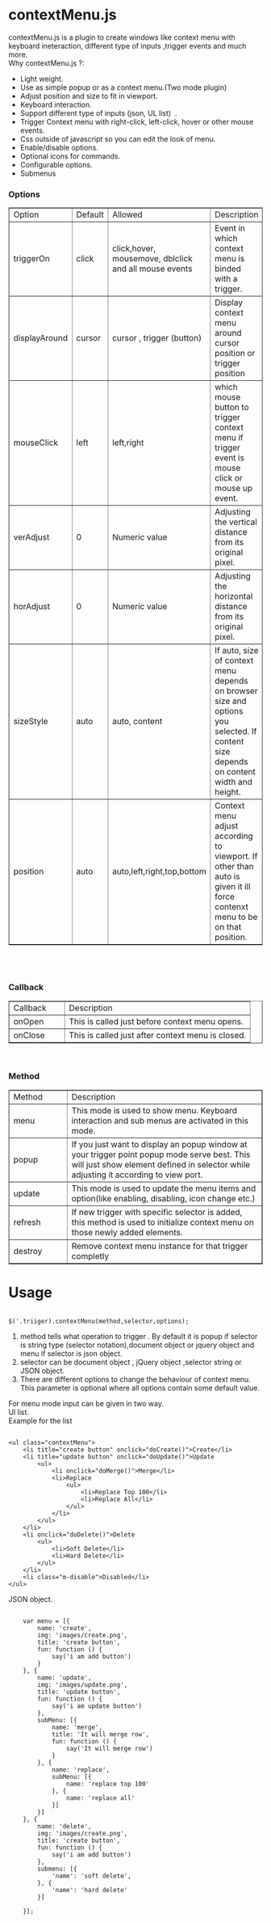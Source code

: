 contextMenu.js
==============

<p>contextMenu.js is a   plugin to create windows like context menu with keyboard ineteraction, different  type of inputs ,trigger events and much more.<br />
  Why contextMenu.js ?:</p>
<ul>
  <li>Light weight.</li>
  <li>Use as simple popup or as a context menu.(Two mode plugin)</li>
  <li>Adjust position and size to fit in viewport.</li>
  <li>Keyboard interaction.</li>
  <li>Support different type of inputs (json, UL list)  .</li>
  <li>Trigger Context menu with right-click, left-click, hover or other mouse events.</li>
  <li>Css outside of javascript so you can edit the  look of menu.</li>
  <li>Enable/disable options.</li>
  <li>Optional icons for commands.</li>
  <li>Configurable options.</li>
  <li>Submenus</li>
</ul>

<h3>Options</h3>
<table width="100%" border="1">
  <tr>
    <td width="16%">Option</td>
    <td width="20%">Default</td>
    <td width="37%">Allowed</td>
    <td width="27%">Description</td>
  </tr>
  <tr>
    <td>triggerOn</td>
    <td>click</td>
    <td>click,hover, mousemove, dblclick and all mouse events</td>
    <td>Event in which context menu is binded with a trigger.</td>
  </tr>
  <tr>
    <td>displayAround</td>
    <td>cursor</td>
    <td>cursor&nbsp;, trigger (button)</td>
    <td>Display context menu around cursor position or trigger position</td>
  </tr>
  <tr>
    <td>mouseClick</td>
    <td>left</td>
    <td>left,right</td>
    <td>which mouse button to trigger context menu if trigger event is mouse click or mouse up event.</td>
  </tr>
  <tr>
    <td>verAdjust</td>
    <td>0</td>
    <td>Numeric value </td>
    <td>Adjusting the vertical distance from its original pixel.</td>
  </tr>
  <tr>
    <td>horAdjust</td>
    <td>0</td>
    <td>Numeric value </td>
    <td>Adjusting the horizontal distance from its original pixel.</td>
  </tr>
  <tr>
    <td>sizeStyle</td>
    <td>auto</td>
    <td>auto, content</td>
    <td>If&nbsp;auto, size of context menu depends on browser size and options you selected. If content size depends on content width and height.</td>
  </tr>
  <tr>
    <td>position</td>
    <td>auto</td>
    <td>auto,left,right,top,bottom</td>
    <td>Context menu adjust according to viewport. If other than auto is given it ill force contenxt menu to be on that position.</td>
  </tr>
</table>
<br />
<br />
<h3>Callback</h3>
<table width="100%" border="1">
  <tr>
    <td width="23%">Callback</td>
    <td width="77%">Description</td>
  </tr>
  <tr>
    <td>onOpen</td>
    <td>This is called just before context menu opens.</td>
  </tr>
  <tr>
    <td>onClose</td>
    <td>This is called just after context menu is closed.</td>
  </tr>
</table>
<br />
<h3>Method</h3>
<table width="100%" border="1">
  <tr>
    <td width="23%">Method</td>
    <td width="77%">Description</td>
  </tr>
  <tr>
    <td>menu</td>
    <td>This mode is used to show menu. Keyboard interaction and sub menus are activated in this mode.</td>
  </tr>
  <tr>
    <td>popup</td>
    <td>If you just want to display an popup window at your trigger point popup mode serve best. This will just show element defined in selector while adjusting it according to view port.</td>
  </tr>
  <tr>
    <td>update</td>
    <td>This mode is used to update the menu items and option(like enabling, disabling, icon change etc.)</td>
  </tr>
  <tr>
    <td>refresh</td>
    <td>If new trigger with specific selector is added, this method is used to initialize context menu on those newly added elements.</td>
  </tr>
  <tr>
    <td>destroy</td>
    <td>Remove context menu instance for that trigger completly</td>
  </tr>
</table>
<p>

Usage
=====
<pre><code>
$('.triiger).contextMenu(method,selector,options);
</code></pre>

1. method tells what operation to trigger . By default it is popup if selector is string type (selector notation),document object or jquery object and menu if selector is json object.
2. selector can be document object , jQuery object ,selector string or JSON object.
3. There are different options to change the behaviour of context menu. This parameter is optional where all options contain some default value.

For menu mode input can be given in two way.<br />
Ul list.<br />
Example for the list
<pre><code>
&lt;ul class=&quot;contextMenu&quot;&gt;
    &lt;li title=&quot;create button&quot; onclick=&quot;doCreate()&quot;&gt;Create&lt;/li&gt;
    &lt;li title=&quot;update button&quot; onclick=&quot;doUpdate()&quot;&gt;Update
        &lt;ul&gt;
            &lt;li onclick=&quot;doMerge()&quot;&gt;Merge&lt;/li&gt;
            &lt;li&gt;Replace
                &lt;ul&gt;
                    &lt;li&gt;Replace Top 100&lt;/li&gt;
                    &lt;li&gt;Replace All&lt;/li&gt;
                &lt;/ul&gt;
            &lt;/li&gt;
        &lt;/ul&gt;
    &lt;/li&gt;
    &lt;li onclick=&quot;doDelete()&quot;&gt;Delete
        &lt;ul&gt;
            &lt;li&gt;Soft Delete&lt;/li&gt;
            &lt;li&gt;Hard Delete&lt;/li&gt;
        &lt;/ul&gt;
    &lt;/li&gt;
    &lt;li class=&quot;m-disable&quot;&gt;Disabled&lt;/li&gt;
&lt;/ul&gt;
</code></pre>
  
JSON object.<br />
<pre><code>
    var menu = [{
  	    name: 'create',
  	    img: 'images/create.png',
  	    title: 'create button',
  	    fun: function () {
  	        say('i am add button')
  	    }
  	}, {
  	    name: 'update',
  	    img: 'images/update.png',
  	    title: 'update button',
  	    fun: function () {
  	        say('i am update button')
  	    },
  	    subMenu: [{
  	        name: 'merge',
  	        title: 'It will merge row',
  	        fun: function () {
  	            say('It will merge row')
  	        }
  	    }, {
  	        name: 'replace',
  	        subMenu: [{
  	            name: 'replace top 100'
  	        }, {
  	            name: 'replace all'
  	        }]
  	    }]
  	}, {
  	    name: 'delete',
  	    img: 'images/create.png',
  	    title: 'create button',
  	    fun: function () {
  	        say('i am add button')
  	    },
  	    submenu: [{
  	        'name': 'soft delete',
  	    }, {
  	        'name': 'hard delete'
  	    }]

  	}];
</code></pre>
